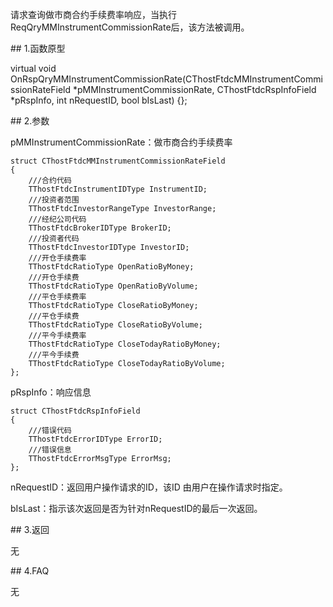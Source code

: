 <p>请求查询做市商合约手续费率响应，当执行ReqQryMMInstrumentCommissionRate后，该方法被调用。</p>
<span class="anchor" id="fb0a456b-1678-4034-99ee-8fc0407b1503"></span>
## 1.函数原型
<p>virtual void OnRspQryMMInstrumentCommissionRate(CThostFtdcMMInstrumentCommissionRateField *pMMInstrumentCommissionRate, CThostFtdcRspInfoField *pRspInfo, int nRequestID, bool bIsLast) {};</p>
<span class="anchor" id="165f6da7-902c-4c5c-ac52-206245add696"></span>
## 2.参数
<p>pMMInstrumentCommissionRate：做市商合约手续费率</p>
<pre><code>struct CThostFtdcMMInstrumentCommissionRateField
{
    ///合约代码
    TThostFtdcInstrumentIDType InstrumentID;
    ///投资者范围
    TThostFtdcInvestorRangeType InvestorRange;
    ///经纪公司代码
    TThostFtdcBrokerIDType BrokerID;
    ///投资者代码
    TThostFtdcInvestorIDType InvestorID;
    ///开仓手续费率
    TThostFtdcRatioType OpenRatioByMoney;
    ///开仓手续费
    TThostFtdcRatioType OpenRatioByVolume;
    ///平仓手续费率
    TThostFtdcRatioType CloseRatioByMoney;
    ///平仓手续费
    TThostFtdcRatioType CloseRatioByVolume;
    ///平今手续费率
    TThostFtdcRatioType CloseTodayRatioByMoney;
    ///平今手续费
    TThostFtdcRatioType CloseTodayRatioByVolume;
};
</code></pre>
<p>pRspInfo：响应信息</p>
<pre><code>struct CThostFtdcRspInfoField
{
    ///错误代码
    TThostFtdcErrorIDType ErrorID;
    ///错误信息
    TThostFtdcErrorMsgType ErrorMsg;
};
</code></pre>
<p>nRequestID：返回用户操作请求的ID，该ID 由用户在操作请求时指定。</p>
<p>bIsLast：指示该次返回是否为针对nRequestID的最后一次返回。</p>
<span class="anchor" id="4b7a4792-5df3-4941-92ca-b57f94f2f820"></span>
## 3.返回
<p>无</p>
<span class="anchor" id="a88f99e0-f637-4391-8df5-3c21201136d1"></span>
## 4.FAQ
<p>无</p>
